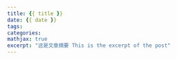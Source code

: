```yaml
---
title: {{ title }}
date: {{ date }}
tags:
categories:
mathjax: true
excerpt: "这是文章摘要 This is the excerpt of the post"
---
```

